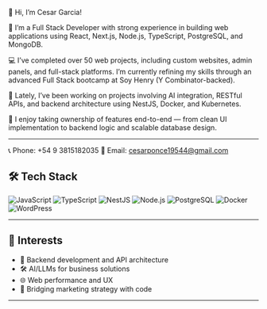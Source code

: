 👋 Hi, I’m Cesar Garcia!

🎯 I’m a Full Stack Developer with strong experience in building web applications using React, Next.js, Node.js, TypeScript, PostgreSQL, and MongoDB.

💻 I’ve completed over 50 web projects, including custom websites, admin panels, and full-stack platforms. I’m currently refining my skills through an advanced Full Stack bootcamp at Soy Henry (Y Combinator-backed).

🧠 Lately, I’ve been working on projects involving AI integration, RESTful APIs, and backend architecture using NestJS, Docker, and Kubernetes.

🚀 I enjoy taking ownership of features end-to-end — from clean UI implementation to backend logic and scalable database design.

---

📞 Phone: +54 9 3815182035
📧 Email: cesarponce19544@gmail.com

## 🛠️ Tech Stack

![JavaScript](https://img.shields.io/badge/-JavaScript-F7DF1E?style=flat&logo=javascript&logoColor=000)
![TypeScript](https://img.shields.io/badge/-TypeScript-3178C6?style=flat&logo=typescript&logoColor=white)
![NestJS](https://img.shields.io/badge/-NestJS-E0234E?style=flat&logo=nestjs&logoColor=white)
![Node.js](https://img.shields.io/badge/-Node.js-339933?style=flat&logo=nodedotjs&logoColor=white)
![PostgreSQL](https://img.shields.io/badge/-PostgreSQL-4169E1?style=flat&logo=postgresql&logoColor=white)
![Docker](https://img.shields.io/badge/-Docker-2496ED?style=flat&logo=docker&logoColor=white)
![WordPress](https://img.shields.io/badge/-WordPress-21759B?style=flat&logo=wordpress&logoColor=white)

---

## 📌 Interests

- 🚀 Backend development and API architecture
-  🛠️ AI/LLMs for business solutions
- 🌐 Web performance and UX
- 🧩 Bridging marketing strategy with code

---
